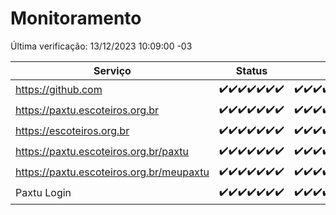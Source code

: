 # Monitoramento

Última verificação: 13/12/2023 10:09:00 -03

|Serviço|Status|Últimas 24h|
|---|---|---|
|https://github.com|<span title="2023-12-06: OK=23">✔️</span><span title="2023-12-07: OK=24">✔️</span><span title="2023-12-08: OK=24">✔️</span><span title="2023-12-09: OK=24">✔️</span><span title="2023-12-10: OK=24">✔️</span><span title="2023-12-11: OK=24">✔️</span><span title="2023-12-12: OK=13">✔️</span>|<span title="12/12/2023 10:09:00 -03 : 200">✔️</span><span title="12/12/2023 11:06:00 -03 : 200">✔️</span><span title="12/12/2023 12:06:00 -03 : 200">✔️</span><span title="12/12/2023 13:07:00 -03 : 200">✔️</span><span title="12/12/2023 14:05:00 -03 : 200">✔️</span><span title="12/12/2023 15:08:00 -03 : 200">✔️</span><span title="12/12/2023 16:04:00 -03 : 200">✔️</span><span title="12/12/2023 17:07:00 -03 : 200">✔️</span><span title="12/12/2023 18:04:00 -03 : 200">✔️</span><span title="12/12/2023 19:05:00 -03 : 200">✔️</span><span title="12/12/2023 20:06:00 -03 : 200">✔️</span><span title="12/12/2023 21:31:00 -03 : 200">✔️</span><span title="12/12/2023 22:48:00 -03 : 200">✔️</span><span title="12/12/2023 23:21:00 -03 : 200">✔️</span><span title="13/12/2023 00:07:00 -03 : 200">✔️</span><span title="13/12/2023 01:08:00 -03 : 200">✔️</span><span title="13/12/2023 02:06:00 -03 : 200">✔️</span><span title="13/12/2023 03:08:00 -03 : 200">✔️</span><span title="13/12/2023 04:06:00 -03 : 200">✔️</span><span title="13/12/2023 05:08:00 -03 : 200">✔️</span><span title="13/12/2023 06:06:00 -03 : 200">✔️</span><span title="13/12/2023 07:07:00 -03 : 200">✔️</span><span title="13/12/2023 08:04:00 -03 : 200">✔️</span><span title="13/12/2023 09:11:00 -03 : 200">✔️</span><span title="13/12/2023 10:09:00 -03 : 200">✔️</span>|
|https://paxtu.escoteiros.org.br|<span title="2023-12-06: OK=23">✔️</span><span title="2023-12-07: OK=24">✔️</span><span title="2023-12-08: OK=24">✔️</span><span title="2023-12-09: OK=24">✔️</span><span title="2023-12-10: OK=24">✔️</span><span title="2023-12-11: OK=24">✔️</span><span title="2023-12-12: OK=13">✔️</span>|<span title="12/12/2023 10:09:00 -03 : 200">✔️</span><span title="12/12/2023 11:06:00 -03 : 200">✔️</span><span title="12/12/2023 12:06:00 -03 : 200">✔️</span><span title="12/12/2023 13:07:00 -03 : 200">✔️</span><span title="12/12/2023 14:05:00 -03 : 200">✔️</span><span title="12/12/2023 15:08:00 -03 : 200">✔️</span><span title="12/12/2023 16:04:00 -03 : 200">✔️</span><span title="12/12/2023 17:07:00 -03 : 200">✔️</span><span title="12/12/2023 18:04:00 -03 : 200">✔️</span><span title="12/12/2023 19:05:00 -03 : 200">✔️</span><span title="12/12/2023 20:06:00 -03 : 200">✔️</span><span title="12/12/2023 21:31:00 -03 : 200">✔️</span><span title="12/12/2023 22:48:00 -03 : 200">✔️</span><span title="12/12/2023 23:21:00 -03 : 200">✔️</span><span title="13/12/2023 00:07:00 -03 : 200">✔️</span><span title="13/12/2023 01:08:00 -03 : 200">✔️</span><span title="13/12/2023 02:06:00 -03 : 200">✔️</span><span title="13/12/2023 03:08:00 -03 : 200">✔️</span><span title="13/12/2023 04:06:00 -03 : 200">✔️</span><span title="13/12/2023 05:08:00 -03 : 200">✔️</span><span title="13/12/2023 06:06:00 -03 : 200">✔️</span><span title="13/12/2023 07:07:00 -03 : 200">✔️</span><span title="13/12/2023 08:04:00 -03 : 200">✔️</span><span title="13/12/2023 09:11:00 -03 : 200">✔️</span><span title="13/12/2023 10:09:00 -03 : 200">✔️</span>|
|https://escoteiros.org.br|<span title="2023-12-06: OK=23">✔️</span><span title="2023-12-07: OK=24">✔️</span><span title="2023-12-08: OK=24">✔️</span><span title="2023-12-09: OK=24">✔️</span><span title="2023-12-10: OK=24">✔️</span><span title="2023-12-11: OK=24">✔️</span><span title="2023-12-12: OK=13">✔️</span>|<span title="12/12/2023 10:09:00 -03 : 200">✔️</span><span title="12/12/2023 11:06:00 -03 : 200">✔️</span><span title="12/12/2023 12:06:00 -03 : 200">✔️</span><span title="12/12/2023 13:07:00 -03 : 200">✔️</span><span title="12/12/2023 14:05:00 -03 : 200">✔️</span><span title="12/12/2023 15:08:00 -03 : 200">✔️</span><span title="12/12/2023 16:04:00 -03 : 200">✔️</span><span title="12/12/2023 17:07:00 -03 : 200">✔️</span><span title="12/12/2023 18:04:00 -03 : 200">✔️</span><span title="12/12/2023 19:05:00 -03 : 200">✔️</span><span title="12/12/2023 20:06:00 -03 : 200">✔️</span><span title="12/12/2023 21:31:00 -03 : 200">✔️</span><span title="12/12/2023 22:48:00 -03 : 200">✔️</span><span title="12/12/2023 23:21:00 -03 : 200">✔️</span><span title="13/12/2023 00:07:00 -03 : 200">✔️</span><span title="13/12/2023 01:08:00 -03 : 200">✔️</span><span title="13/12/2023 02:06:00 -03 : 200">✔️</span><span title="13/12/2023 03:08:00 -03 : 200">✔️</span><span title="13/12/2023 04:06:00 -03 : 200">✔️</span><span title="13/12/2023 05:08:00 -03 : 200">✔️</span><span title="13/12/2023 06:06:00 -03 : 200">✔️</span><span title="13/12/2023 07:07:00 -03 : 200">✔️</span><span title="13/12/2023 08:04:00 -03 : 200">✔️</span><span title="13/12/2023 09:11:00 -03 : 200">✔️</span><span title="13/12/2023 10:09:00 -03 : 200">✔️</span>|
|https://paxtu.escoteiros.org.br/paxtu|<span title="2023-12-06: OK=23">✔️</span><span title="2023-12-07: OK=24">✔️</span><span title="2023-12-08: OK=24">✔️</span><span title="2023-12-09: OK=24">✔️</span><span title="2023-12-10: OK=24">✔️</span><span title="2023-12-11: OK=24">✔️</span><span title="2023-12-12: OK=13">✔️</span>|<span title="12/12/2023 10:09:00 -03 : 200">✔️</span><span title="12/12/2023 11:06:00 -03 : 200">✔️</span><span title="12/12/2023 12:06:00 -03 : 200">✔️</span><span title="12/12/2023 13:07:00 -03 : 200">✔️</span><span title="12/12/2023 14:05:00 -03 : 200">✔️</span><span title="12/12/2023 15:08:00 -03 : 200">✔️</span><span title="12/12/2023 16:04:00 -03 : 200">✔️</span><span title="12/12/2023 17:07:00 -03 : 200">✔️</span><span title="12/12/2023 18:05:00 -03 : 200">✔️</span><span title="12/12/2023 19:05:00 -03 : 200">✔️</span><span title="12/12/2023 20:06:00 -03 : 200">✔️</span><span title="12/12/2023 21:31:00 -03 : 200">✔️</span><span title="12/12/2023 22:48:00 -03 : 200">✔️</span><span title="12/12/2023 23:21:00 -03 : 200">✔️</span><span title="13/12/2023 00:07:00 -03 : 200">✔️</span><span title="13/12/2023 01:08:00 -03 : 200">✔️</span><span title="13/12/2023 02:06:00 -03 : 200">✔️</span><span title="13/12/2023 03:08:00 -03 : 200">✔️</span><span title="13/12/2023 04:06:00 -03 : 200">✔️</span><span title="13/12/2023 05:08:00 -03 : 200">✔️</span><span title="13/12/2023 06:06:00 -03 : 200">✔️</span><span title="13/12/2023 07:07:00 -03 : 200">✔️</span><span title="13/12/2023 08:04:00 -03 : 200">✔️</span><span title="13/12/2023 09:11:00 -03 : 200">✔️</span><span title="13/12/2023 10:09:00 -03 : 200">✔️</span>|
|https://paxtu.escoteiros.org.br/meupaxtu|<span title="2023-12-06: OK=23">✔️</span><span title="2023-12-07: OK=24">✔️</span><span title="2023-12-08: OK=24">✔️</span><span title="2023-12-09: OK=24">✔️</span><span title="2023-12-10: OK=24">✔️</span><span title="2023-12-11: OK=24">✔️</span><span title="2023-12-12: OK=13">✔️</span>|<span title="12/12/2023 10:09:00 -03 : 200">✔️</span><span title="12/12/2023 11:06:00 -03 : 200">✔️</span><span title="12/12/2023 12:06:00 -03 : 200">✔️</span><span title="12/12/2023 13:07:00 -03 : 200">✔️</span><span title="12/12/2023 14:05:00 -03 : 200">✔️</span><span title="12/12/2023 15:08:00 -03 : 200">✔️</span><span title="12/12/2023 16:04:00 -03 : 200">✔️</span><span title="12/12/2023 17:07:00 -03 : 200">✔️</span><span title="12/12/2023 18:05:00 -03 : 200">✔️</span><span title="12/12/2023 19:05:00 -03 : 200">✔️</span><span title="12/12/2023 20:06:00 -03 : 200">✔️</span><span title="12/12/2023 21:31:00 -03 : 200">✔️</span><span title="12/12/2023 22:48:00 -03 : 200">✔️</span><span title="12/12/2023 23:21:00 -03 : 200">✔️</span><span title="13/12/2023 00:07:00 -03 : 200">✔️</span><span title="13/12/2023 01:08:00 -03 : 200">✔️</span><span title="13/12/2023 02:06:00 -03 : 200">✔️</span><span title="13/12/2023 03:08:00 -03 : 200">✔️</span><span title="13/12/2023 04:06:00 -03 : 200">✔️</span><span title="13/12/2023 05:08:00 -03 : 200">✔️</span><span title="13/12/2023 06:06:00 -03 : 200">✔️</span><span title="13/12/2023 07:07:00 -03 : 200">✔️</span><span title="13/12/2023 08:04:00 -03 : 200">✔️</span><span title="13/12/2023 09:11:00 -03 : 200">✔️</span><span title="13/12/2023 10:09:00 -03 : 200">✔️</span>|
|Paxtu Login|<span title="2023-12-06: OK=23">✔️</span><span title="2023-12-07: OK=24">✔️</span><span title="2023-12-08: OK=24">✔️</span><span title="2023-12-09: OK=24">✔️</span><span title="2023-12-10: OK=24">✔️</span><span title="2023-12-11: OK=24">✔️</span><span title="2023-12-12: OK=13">✔️</span>|<span title="12/12/2023 10:09:00 -03 : 200">✔️</span><span title="12/12/2023 11:06:00 -03 : 200">✔️</span><span title="12/12/2023 12:06:00 -03 : 200">✔️</span><span title="12/12/2023 13:07:00 -03 : 200">✔️</span><span title="12/12/2023 14:05:00 -03 : 200">✔️</span><span title="12/12/2023 15:08:00 -03 : 200">✔️</span><span title="12/12/2023 16:04:00 -03 : 200">✔️</span><span title="12/12/2023 17:07:00 -03 : 200">✔️</span><span title="12/12/2023 18:05:00 -03 : 200">✔️</span><span title="12/12/2023 19:05:00 -03 : 200">✔️</span><span title="12/12/2023 20:06:00 -03 : 200">✔️</span><span title="12/12/2023 21:31:00 -03 : 200">✔️</span><span title="12/12/2023 22:48:00 -03 : 200">✔️</span><span title="12/12/2023 23:21:00 -03 : 200">✔️</span><span title="13/12/2023 00:07:00 -03 : 200">✔️</span><span title="13/12/2023 01:08:00 -03 : 200">✔️</span><span title="13/12/2023 02:06:00 -03 : 200">✔️</span><span title="13/12/2023 03:08:00 -03 : 200">✔️</span><span title="13/12/2023 04:06:00 -03 : 200">✔️</span><span title="13/12/2023 05:08:00 -03 : 200">✔️</span><span title="13/12/2023 06:06:00 -03 : 200">✔️</span><span title="13/12/2023 07:07:00 -03 : 200">✔️</span><span title="13/12/2023 08:04:00 -03 : 200">✔️</span><span title="13/12/2023 09:11:00 -03 : 200">✔️</span><span title="13/12/2023 10:09:00 -03 : 200">✔️</span>|
